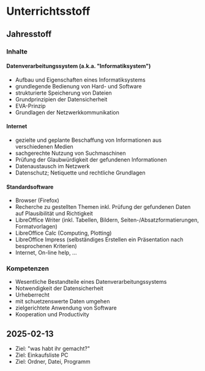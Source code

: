 # Unterrichtsstoff

## Jahresstoff
### Inhalte
#### Datenverarbeitungssystem (a.k.a. "Informatiksystem")
- Aufbau und Eigenschaften eines Informatiksystems
- grundlegende Bedienung von Hard- und Software
- strukturierte Speicherung von Dateien
- Grundprinzipien der Datensicherheit
- EVA-Prinzip
- Grundlagen der Netzwerkkommunikation

#### Internet
- gezielte und geplante Beschaffung von Informationen aus
  verschiedenen Medien
- sachgerechte Nutzung von Suchmaschinen
- Prüfung der Glaubwürdigkeit der gefundenen Informationen
- Datenaustausch im Netzwerk
- Datenschutz; Netiquette und rechtliche Grundlagen

#### Standardsoftware
- Browser (Firefox)
- Recherche zu gestellten Themen inkl. Prüfung der gefundenen Daten
  auf Plausibilität und Richtigkeit
- LibreOffice Writer (inkl. Tabellen, Bildern,
  Seiten-/Absatzformatierungen, Formatvorlagen)
- LibreOffice Calc (Computing, Plotting)
- LibreOffice Impress (selbständiges Erstellen ein Präsentation
  nach besprochenen Kriterien)
- Internet, On-line help, ...

### Kompetenzen
- Wesentliche Bestandteile eines Datenverarbeitungssystems
- Notwendigkeit der Datensicherheit
- Urheberrecht
- mit schuetzenswerte Daten umgehen
- zielgerichtete Anwendung von Software
- Kooperation und Productivity

## 2025-02-13
- Ziel: "was habt ihr gemacht?"
- Ziel: Einkaufsliste PC
- Ziel: Ordner, Datei, Programm
